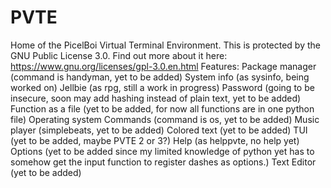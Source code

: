 # PVTE
Home of the PicelBoi Virtual Terminal Environment.
This is protected by the GNU Public License 3.0. Find out more about it here: https://www.gnu.org/licenses/gpl-3.0.en.html
Features:
Package manager (command is handyman, yet to be added)
System info (as sysinfo, being worked on)
Jellbie (as rpg, still a work in progress)
Password (going to be insecure, soon may add hashing instead of plain text, yet to be added)
Function as a file (yet to be added, for now all functions are in one python file)
Operating system Commands (command is os, yet to be added)
Music player (simplebeats, yet to be added)
Colored text (yet to be added)
TUI (yet to be added, maybe PVTE 2 or 3?)
Help (as helppvte, no help yet)
Options (yet to be added since my limited knowledge of python yet has to somehow get the input function to register dashes as options.)
Text Editor (yet to be added)